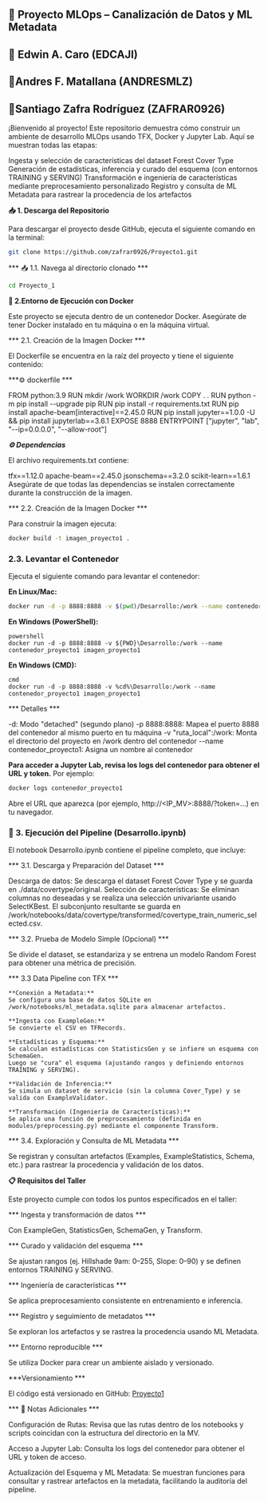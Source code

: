 ## 🚀 Proyecto MLOps – Canalización de Datos y ML Metadata
## 🚀 Edwin A. Caro (EDCAJI)
## 🚀Andres F. Matallana (ANDRESMLZ)
## 🚀Santiago Zafra Rodríguez (ZAFRAR0926)

¡Bienvenido al proyecto! Este repositorio demuestra cómo construir un ambiente de desarrollo MLOps usando TFX, Docker y Jupyter Lab. Aquí se muestran todas las etapas:

Ingesta y selección de características del dataset Forest Cover Type
Generación de estadísticas, inferencia y curado del esquema (con entornos TRAINING y SERVING)
Transformación e ingeniería de características mediante preprocesamiento personalizado
Registro y consulta de ML Metadata para rastrear la procedencia de los artefactos

**📥 1. Descarga del Repositorio**

Para descargar el proyecto desde GitHub, ejecuta el siguiente comando en la terminal:

```bash
git clone https://github.com/zafrar0926/Proyecto1.git
```

*** 📥 1.1. Navega al directorio clonado ***

```bash
cd Proyecto_1
```

**🐳 2.Entorno de Ejecución con Docker**

Este proyecto se ejecuta dentro de un contenedor Docker. Asegúrate de tener Docker instalado en tu máquina o en la máquina virtual.

*** 2.1. Creación de la Imagen Docker ***

El Dockerfile se encuentra en la raíz del proyecto y tiene el siguiente contenido:

***⚙️ dockerfile ***

FROM python:3.9
RUN mkdir /work
WORKDIR /work
COPY . .
RUN python -m pip install --upgrade pip
RUN pip install -r requirements.txt
RUN pip install apache-beam[interactive]==2.45.0
RUN pip install jupyter==1.0.0 -U && pip install jupyterlab==3.6.1
EXPOSE 8888
ENTRYPOINT ["jupyter", "lab", "--ip=0.0.0.0", "--allow-root"]

***⚙️ Dependencias***

El archivo requirements.txt contiene:

tfx==1.12.0
apache-beam==2.45.0
jsonschema==3.2.0
scikit-learn==1.6.1
Asegúrate de que todas las dependencias se instalen correctamente durante la construcción de la imagen.

*** 2.2. Creación de la Imagen Docker ***

Para construir la imagen ejecuta:

```bash
docker build -t imagen_proyecto1 .
```

###  2.3. Levantar el Contenedor

Ejecuta el siguiente comando para levantar el contenedor:

**En Linux/Mac:**
```bash
docker run -d -p 8888:8888 -v $(pwd)/Desarrollo:/work --name contenedor_proyecto1 imagen_proyecto1
```

**En Windows (PowerShell):**

```
powershell
docker run -d -p 8888:8888 -v ${PWD}\Desarrollo:/work --name contenedor_proyecto1 imagen_proyecto1
```

**En Windows (CMD):**

```
cmd
docker run -d -p 8888:8888 -v %cd%\Desarrollo:/work --name contenedor_proyecto1 imagen_proyecto1
```

*** Detalles ***

-d: Modo "detached" (segundo plano)
-p 8888:8888: Mapea el puerto 8888 del contenedor al mismo puerto en tu máquina
-v "ruta_local":/work: Monta el directorio del proyecto en /work dentro del contenedor
--name contenedor_proyecto1: Asigna un nombre al contenedor

**Para acceder a Jupyter Lab, revisa los logs del contenedor para obtener el URL y token.** Por ejemplo:

```bash
docker logs contenedor_proyecto1
```

Abre el URL que aparezca (por ejemplo, http://<IP_MV>:8888/?token=...) en tu navegador.

### 📓 3. Ejecución del Pipeline (Desarrollo.ipynb)

El notebook Desarrollo.ipynb contiene el pipeline completo, que incluye:

*** 3.1. Descarga y Preparación del Dataset ***

Descarga de datos:
Se descarga el dataset Forest Cover Type y se guarda en ./data/covertype/original.
Selección de características:
Se eliminan columnas no deseadas y se realiza una selección univariante usando SelectKBest.
El subconjunto resultante se guarda en
/work/notebooks/data/covertype/transformed/covertype_train_numeric_selected.csv.

*** 3.2. Prueba de Modelo Simple (Opcional) ***

Se divide el dataset, se estandariza y se entrena un modelo Random Forest para obtener una métrica de precisión.

*** 3.3 Data Pipeline con TFX ***

    **Conexión a Metadata:**
    Se configura una base de datos SQLite en /work/notebooks/ml_metadata.sqlite para almacenar artefactos.

    **Ingesta con ExampleGen:**
    Se convierte el CSV en TFRecords.

    **Estadísticas y Esquema:**
    Se calculan estadísticas con StatisticsGen y se infiere un esquema con SchemaGen.
    Luego se "cura" el esquema (ajustando rangos y definiendo entornos TRAINING y SERVING).

    **Validación de Inferencia:**
    Se simula un dataset de servicio (sin la columna Cover_Type) y se valida con ExampleValidator.

    **Transformación (Ingeniería de Características):**
    Se aplica una función de preprocesamiento (definida en modules/preprocessing.py) mediante el componente Transform.

*** 3.4. Exploración y Consulta de ML Metadata ***

Se registran y consultan artefactos (Examples, ExampleStatistics, Schema, etc.) para rastrear la procedencia y validación de los datos.

**📋 Requisitos del Taller**

Este proyecto cumple con todos los puntos especificados en el taller:

*** Ingesta y transformación de datos ***

Con ExampleGen, StatisticsGen, SchemaGen, y Transform.

*** Curado y validación del esquema ***

Se ajustan rangos (ej. Hillshade 9am: 0–255, Slope: 0–90) y se definen entornos TRAINING y SERVING.

*** Ingeniería de características ***

Se aplica preprocesamiento consistente en entrenamiento e inferencia.

*** Registro y seguimiento de metadatos ***

Se exploran los artefactos y se rastrea la procedencia usando ML Metadata.

*** Entorno reproducible ***

Se utiliza Docker para crear un ambiente aislado y versionado.

***Versionamiento ***

El código está versionado en GitHub: [Proyecto1](https://github.com/zafrar0926/Proyecto1)

*** 📝 Notas Adicionales ***

Configuración de Rutas:
Revisa que las rutas dentro de los notebooks y scripts coincidan con la estructura del directorio en la MV.

Acceso a Jupyter Lab:
Consulta los logs del contenedor para obtener el URL y token de acceso.

Actualización del Esquema y ML Metadata:
Se muestran funciones para consultar y rastrear artefactos en la metadata, facilitando la auditoría del pipeline.